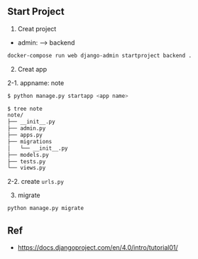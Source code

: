 ## Start Project

1. Creat project

- admin: <site name> --> backend

```bash
docker-compose run web django-admin startproject backend .
```

2. Creat app

2-1. appname: note

```bash
$ python manage.py startapp <app name>

$ tree note
note/
├── __init__.py
├── admin.py
├── apps.py
├── migrations
│   └── __init__.py
├── models.py
├── tests.py
└── views.py
```

2-2. create `urls.py`

3. migrate

```bash
python manage.py migrate
```

## Ref

- https://docs.djangoproject.com/en/4.0/intro/tutorial01/
